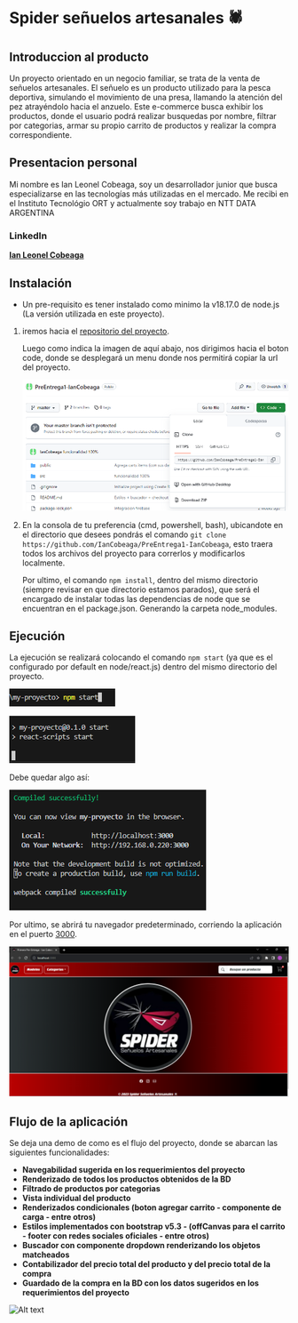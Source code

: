 # Spider señuelos artesanales 🕷

## Introduccion al producto

Un proyecto orientado en un negocio familiar, se trata de la venta de señuelos artesanales. El señuelo es un producto utilizado para la pesca deportiva, simulando el movimiento de una presa, llamando la atención del pez atrayéndolo hacia el anzuelo. Este e-commerce busca exhibir los productos, donde el usuario podrá realizar busquedas por nombre, filtrar por categorias, armar su propio carrito de productos y realizar la compra correspondiente.

## Presentacion personal

Mi nombre es Ian Leonel Cobeaga, soy un desarrollador junior que busca especializarse en las tecnologías más utilizadas en el mercado. Me recibi en el Instituto Tecnológio ORT y actualmente soy trabajo en NTT DATA ARGENTINA
### LinkedIn
**[Ian Leonel Cobeaga](https://www.linkedin.com/in/iancobeaga/)**
## Instalación

* Un pre-requisito es tener instalado como minimo la v18.17.0 de node.js (La versión utilizada en este proyecto).
1) iremos hacia el [repositorio del proyecto](https://github.com/IanCobeaga/PreEntrega1-IanCobeaga). 

    

    Luego como indica la imagen de aquí abajo, nos dirigimos hacia el boton code, donde se desplegará un menu donde nos permitirá copiar la url del proyecto.

    ![Alt text](./documentacion/image-1.png)

2) En la consola de tu preferencia (cmd, powershell, bash), ubicandote en el directorio que desees pondrás el comando `git clone https://github.com/IanCobeaga/PreEntrega1-IanCobeaga`, esto traera todos los archivos del proyecto para correrlos y modificarlos localmente. 

    Por ultimo, el comando `npm install`, dentro del mismo directorio (siempre revisar en que directorio estamos parados), que será el encargado de instalar todas las dependencias de node que se encuentran en el package.json. Generando la carpeta node_modules.


## Ejecución

 La ejecución se realizará colocando el comando `npm start` (ya que es el configurado por default en node/react.js) dentro del mismo directorio del proyecto.

![Alt text](./documentacion/image-4.png)

![Alt text](./documentacion/image-5.png)

 Debe quedar algo así:

 ![Alt text](./documentacion/image-2.png)

Por ultimo, se abrirá tu navegador predeterminado, corriendo la aplicación en el puerto [3000](http://localhost:3000).

![Alt text](./documentacion/image-3.png)

## Flujo de la aplicación

Se deja una demo de como es el flujo del proyecto, donde se abarcan las siguientes funcionalidades:

* **Navegabilidad sugerida en los requerimientos del proyecto**
* **Renderizado de todos los productos obtenidos de la BD**
* **Filtrado de productos por categorias**
* **Vista individual del producto**
* **Renderizados condicionales (boton agregar carrito - componente de carga - entre otros)**
* **Estilos implementados con bootstrap v5.3 - (offCanvas para el carrito - footer con redes sociales oficiales - entre otros)**
* **Buscador con componente dropdown renderizando los objetos matcheados**
* **Contabilizador del precio total del producto y del precio total de la compra**
* **Guardado de la compra en la BD con los datos sugeridos en los requerimientos del proyecto**


![Alt text](./documentacion/GIF%20-%20Entrega%20Final%20-%20IanCobeaga.gif)


